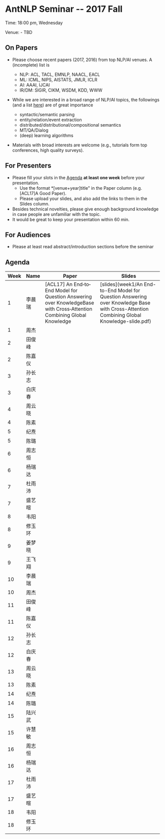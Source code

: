 # AntNLP Seminar -- 2017 Fall

Time: 18:00 pm, Wednesday

Venue: - TBD

## On Papers
- Please choose recent papers (2017, 2016) from top NLP/AI venues. A (incomplete) list is
  - NLP: ACL, TACL, EMNLP, NAACL, EACL  
  - ML:  ICML, NIPS, AISTATS, JMLR, ICLR  
  - AI:  AAAI, IJCAI  
  - IR/DM: SIGIR, CIKM, WSDM, KDD, WWW  
- While we are interested in a broad range of NLP/AI topics, the followings 
(and a list [here](https://slack-files.com/T22T1UP8Q-F726RJERH-9a39cc3d9a)) are of great importance
  - syntactic/semantic parsing  
  - entity/relation/event extraction  
  - distributed/distributional/compositional semantics
  - MT/QA/Dialog  
  - (deep) learning algorithms  

- Materials with broad interests are welcome (e.g., tutorials form top conferences, high quality surveys).  

## For Presenters
- Please fill your slots in the [Agenda](Agenda) **at least one week** before your presentation.  
  - Use the format *[venue+year]title" in the Paper column (e.g. [ACL17]A Good Paper).   
  - Please upload your slides, and also add the links to them in the Slides column.  
- Besides technical novelties, please give enough background knowledge in case people are unfamiliar with the topic.    
- It would be great to keep your presentation within 60 min.   

## For Audiences   
- Please at least read abstract/introduction sections before the seminar  

## Agenda 

Week | Name | Paper | Slides
---- | ---- | ----- | ------
1    |李晨瑞 | [ACL17] An End‐to‐End Model for Question Answering over  KnowledgeBase </br> with Cross‐Attention Combining Global Knowledge | [slides](week1/An End-to-End Model for Question Answering over Knowledge Base with Cross-Attention Combining Global Knowledge-slide.pdf)
1    |周杰   |   | 
2    |田俊峰 |  |
2    |陈嘉仪 |  |
3    |孙长志 |  |
3    |白庆春 |  |
4    |周云晓 |  |
4    |陈素   |  |
5    |纪焘   |  |
5    |陈璐   |  |
6    |周志恒 |  |
6    |杨瑞达 |  |
7    |杜雨沛 |  |
7    |盛艺暄 |  |
8    |韦阳   |  |
8    |修玉环 |  |
9    |姜梦晓 |  |
9    |王飞翔 |  |
10    |李晨瑞 |  |
10    |周杰   |   | 
11    |田俊峰 |  |
11    |陈嘉仪 |  |
12    |孙长志 |  |
12    |白庆春 |  |
13    |周云晓 |  |
13    |陈素   |  |
14    |纪焘   |  |
14    |陈璐   |  |
15    |陆兴武 |  |
15    |许慧敏 |  |
16    |周志恒 |  |
16    |杨瑞达 |  |
17    |杜雨沛 |  |
17    |盛艺暄 |  |
18    |韦阳   |  |
18    |修玉环 |  |











